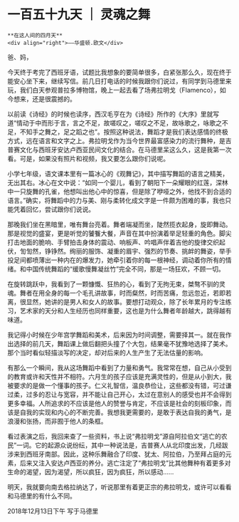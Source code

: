 # 一百五十九天 ｜ 灵魂之舞

```
**在这人间的四月天**
<div align="right">——华盛顿.欧文</div>
```


爸、妈，

今天终于考完了西班牙语，试题比我想象的要简单很多，白紧张那么久，现在终于能安心坐下来，继续写信。前几日打电话的时候我跟你们说过，有同学到马德里来玩，我们白天参观普拉多博物馆，晚上一起去看了场弗拉明戈（Flamenco），如今想来，还是很震撼的。

以前读《诗经》的时候也读序，西汉毛亨在为《诗经》所作的《大序》里就写道“情动于中而形于言，言之不足，故嗟叹之，嗟叹之不足，故咏歌之，咏歌之不足，不知手之舞之，足之蹈之也”。按照这种说法，舞蹈才是我们表达感情的终极方式，远在语言和文字之上。弗拉明戈作为当今世界最富感染力的流行舞种，是吉普赛文化与西班牙安达卢西亚民间文化的结合。在马德里呆这么久，这是我第一次看。可是，如果没有照片和视频，我又要怎么跟你们说呢。

小学七年级，语文课本里有一篇冰心的《观舞记》，其中描写舞蹈的语言之精美，无出其右。冰心在文中说：“如同一个婴儿，看到了朝阳下一朵耀眼的红莲，深林中一只旋舞的孔雀，他想叫出他心中的惊喜，但是除了咿哑之外，他找不到合适的语言。”确实，将舞蹈中的力与美、刚与柔转化成文字是一件颇为困难的事，我也只能凭着回忆，尝试跟你们说说。

那晚我们坐在黑暗里，唯有舞台亮着。舞者端凝而坐，陡然揽衣起身，旋即舞动。那是视觉的盛宴，更是听觉的饕餮大餐，声音在其中扮演着举足轻重的角色。脚尖打击地面的脆响、手臂拍击身体的震动、响板声、吟唱声伴着吉他的旋律交织起伏，訇訇然，铮铮然。绚丽的服饰、凝重的眉宇、强烈的节奏、挑衅的舞姿，举手投足间都喷薄出一种内在的爆发力，她牵引着你的每一根神经，调动着你所有的情绪。和中国传统舞蹈的“缓歌慢舞凝丝竹”完全不同，那是一场狂欢，不顾一切。

在旋转跳跃中，我看到了一颗慷慨、狂热的心，看到了无拘无束，桀骜不驯的灵魂。舞者在用全身的每一个毛孔讲故事，时而粲然，时而苦痛，忽远忽近，若即若离，很显然，她讲的是男人和女人的故事。要想打动观众，除了长年累月的专注练习，艺术家的天分和人生经历也同样重要，这也是为什么舞者年龄越大，跳得越有味道。

我记得小时候在少年宫学舞蹈和美术，后来因为时间调整，需要择其一。就在我作出选择的前几天，舞蹈课上做后翻把头撞了个大包，结果毫不犹豫地选择了美术。那个当时看似轻描淡写的决定，却对后来的人生产生了无法估量的影响。

有那么一个瞬间，我从这场舞蹈中看到了力量和勇气。我常常在想，自己从小受到的教育或许和天性并不相符。六月生的孩子应该是充满灵性的，但是从小到大，我被要求的是做一个懂事的孩子。仁义礼智信，温良恭俭让，这些都没有错，可过谦过柔，过多的忍让与宽容，并不能让自己开心，太过在意别人的感受也并不会得到更多幸福。人所追求的不应该是他人的赞誉与肯定，不应该是社会的刻板印象，而该是自我的实现和内心的不断完善。我想我更需要的，是敢于表达自我的勇气，是浪漫和张扬，而非囿于他人的条框。

看过表演之后，我回来查了一些资料，书上说“弗拉明戈”源自阿拉伯文“逃亡的农民”一词。它的起源众说纷纭，其中一种说法是，吉普赛人从北印度出发，几经跋涉来到西班牙南部。因此，这种乐舞融合了印度、犹太、阿拉伯，乃至拜占庭的元素，后来又注入安达卢西亚的养分。逃亡注定了“弗拉明戈”比其他舞种有着更多对生命的渴望，因为渴望，所以疯狂，因为疯狂，所以感动……

明天，我就要向南去格拉纳达了，听说那里有着更正宗的弗拉明戈，或许可以看看和马德里的有什么不同。


2018年12月13日下午
写于马德里